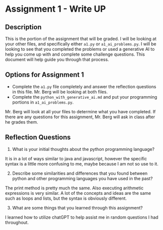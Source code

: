 # Assignment 1 - Write UP

## Description
This is the portion of the assignment that will be graded.  I will be looking at your other files, and specifically either `a1.py` or `a1_ai_problems.py`.  I will be looking to see that you completed the problems or used a generative AI to help you come up with and complete some challenge questions.  This document will help guide you through that process.

## Options for Assignment 1
- Complete the `a1.py` file completely and answer the reflection questions in this file.  Mr. Berg will be looking at both files.
- Complete the `python_with_generative_ai.md` and put your programming portions in `a1_ai_problems.py`.

Mr. Berg will look at all your files to determine what you have completed.  If there are any questions for this assignment, Mr. Berg will ask in class after he grades them.


## Reflection Questions

1. What is your initial thoughts about the python programming language?

It is in a lot of ways similar to java and javascript, however the specific syntax is a little more confusing to me, maybe because I am not so use to it.

2. Describe some similarities and differences that you found between python and other programming languages you have used in the past?

The print method is pretty much the same. Also executing arithmetic expressions is very similar. A lot of the concepts and ideas are the same such as loops and lists, but the syntax is obviously different.

3. What are some things that you learned through this assignment?

I learned how to utilize chatGPT to help assist me in random questions I had throughout. 
